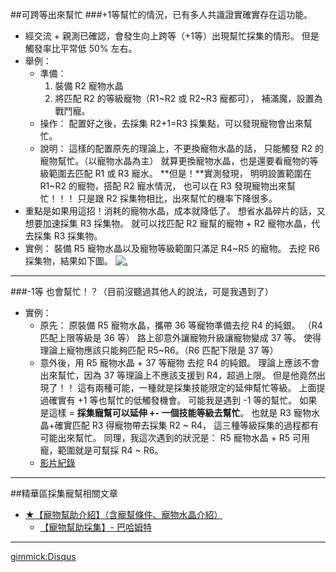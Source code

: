 ##可跨等出來幫忙
###+1等幫忙的情況，已有多人共識證實確實存在這功能。
- 經交流 + 親測已確認，會發生向上跨等（+1等）出現幫忙採集的情形。
但是觸發率比平常低 50% 左右。
- 舉例：
  - 準備：
    1. 裝備 R2 寵物水晶
    2. 將匹配 R2 的等級寵物（R1~R2 或 R2~R3 寵都可），
補滿魔，設置為戰鬥寵。
  - 操作：
配置好之後，去採集 R2+1=R3 採集點，可以發現寵物會出來幫忙。
  - 說明：
這樣的配置原先的理論上，不更換寵物水晶的話，
只能觸發 R2 的寵物幫忙。（以寵物水晶為主）
就算更換寵物水晶，也是還要看寵物的等級範圍去匹配 R1 或 R3 寵水。
**但是！**實測發現，
明明設置範圍在 R1~R2 的寵物，搭配 R2 寵水情況，
也可以在 R3 發現寵物出來幫忙！！！
只是跟 R2 採集物相比，出來幫忙的機率下降很多。
- 重點是如果用這招！消耗的寵物水晶，成本就降低了。
想省水晶碎片的話，又想要加速採集 R3 採集物。
就可以找匹配 R2 寵幫的寵物 + R2 寵物水晶，代去採集 R3 採集物。
- 實例：
裝備 R5 寵物水晶以及寵物等級範圍只滿足 R4~R5 的寵物。
去挖 R6 採集物，結果如下圖。
[![.](https://trello-attachments.s3.amazonaws.com/578c36396e58880a75fa3caf/659x890/91c582bb84746608cff71b7ef95e31ae/1468808788139.jpg)](https://trello-attachments.s3.amazonaws.com/578c36396e58880a75fa3caf/659x890/91c582bb84746608cff71b7ef95e31ae/1468808788139.jpg)

----

###-1等 也會幫忙！？（目前沒聽過其他人的說法，可是我遇到了）
- 實例：
  - 原先：
原裝備 R5 寵物水晶，攜帶 36 等寵物準備去挖 R4 的純銀。
（R4 匹配上限等級是 36 等）
路上卻意外讓寵物升級讓寵物變成 37 等。
使得理論上寵物應該只能夠匹配 R5~R6。（R6 匹配下限是 37 等）
  - 意外後，用 R5 寵物水晶 + 37 等寵物 去挖 R4 的純銀。
理論上應該不會出來幫忙，因為 37 等理論上不應該支援到 R4，超過上限。
但是他竟然出現了！！
這有兩種可能，一種就是採集技能限定的延伸幫忙等級。
上面提過確實有 +1 等也幫忙的低觸發機會。
可能我是遇到 -1 等的幫忙。
如果是這樣 = **採集寵幫可以延伸 +- 一個技能等級去幫忙**。
也就是 R3 寵物水晶+確實匹配 R3 得寵物帶去採集 R2 ~ R4，
這三種等級採集的過程都有可能出來幫忙。
同理，我這次遇到的狀況是：
R5 寵物水晶 + R5 可用寵，範圍就是可幫採 R4 ~ R6。
  - [影片紀錄](https://drive.google.com/file/d/0B_b1e3AASsaLNllPSkNsU1dCRjg/preview)

----

##精華區採集寵幫相關文章
- [★【寵物幫助介紹】（含寵幫條件、寵物水晶介紹）](http://forum.gamer.com.tw/G1.php?bsn=02577&parent=15794)
  - [【寵物幫助採集】\- 巴哈姆特](http://forum.gamer.com.tw/G1.php?bsn=02577&parent=15799)

----

[gimmick:Disqus](mdwikiplay.disqus.com)

<script type="text/javascript">
    //     if (((localStorage['himitsu'] === undefined)||(localStorage['himitsu'] == null)||(localStorage['himitsu'] == '')||(localStorage['himitsu'] != x_de('U2FsdGVkX1+JmdT5RqbSz7+sT3yu5aLZYSVPHab+c6dr+ikvZv7QQXKylLyz+uBF7tsuk/TTUZcbWWmogzDIjHnKRtH4fvBEIlS4FdLEcuZYNQgWkuwHPcalbFmFEmFE2MvghDIdiJglI5eqhxAtmNFh/iawIZRAoFS3PHYvpAY=','2016')))) {
    //       document.location = document.location.href.replace(/\#\!(.*.md)/gi,'#');
    //       //history.back();             
    //     }
    // localStorage.removeItem('himitsu');

  //2016.12.01+ md 白名跟嘿共用模式
  check_md_ok('himitsu','U2FsdGVkX1+JmdT5RqbSz7+sT3yu5aLZYSVPHab+c6dr+ikvZv7QQXKylLyz+uBF7tsuk/TTUZcbWWmogzDIjHnKRtH4fvBEIlS4FdLEcuZYNQgWkuwHPcalbFmFEmFE2MvghDIdiJglI5eqhxAtmNFh/iawIZRAoFS3PHYvpAY=','2016');

  //有資料夾結構的都要這樣做 //已寫入 index.html 所以不用再寫了
  //window.setTimeout(reset_javascript_command_url,1000);   //window.setInterval(new_a_tag_javascript, 3000); //循環
</script>

<!-- 
('U2FsdGVkX19Zfiw2zdL5BXTlpzV1RRqIhMr9oZs7RKw=','md');
-->

<script type="text/javascript">
  localStorage['wm']='landerso.at-ninja.jp';
</script>
